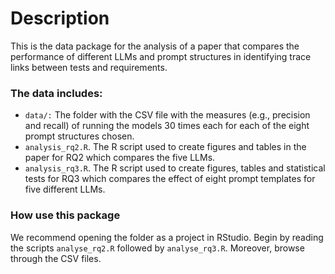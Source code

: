 # Description

This is the data package for the analysis of a paper that compares the performance of different LLMs and prompt structures in identifying trace links between tests and requirements.

### The data includes:

-   ```data/:``` The folder with the CSV file with the measures (e.g., precision and recall) of running the models 30 times each for each of the eight prompt structures chosen.
-   ```analysis_rq2.R```. The R script used to create figures and tables in the paper for RQ2 which compares the five LLMs.
-   ```analysis_rq3.R```. The R script used to create figures, tables and statistical tests for RQ3 which compares the effect of eight prompt templates for five different LLMs.

### How use this package

We recommend opening the folder as a project in RStudio. Begin by reading the scripts `analyse_rq2.R` followed by `analyse_rq3.R`. Moreover, browse through the CSV files.

